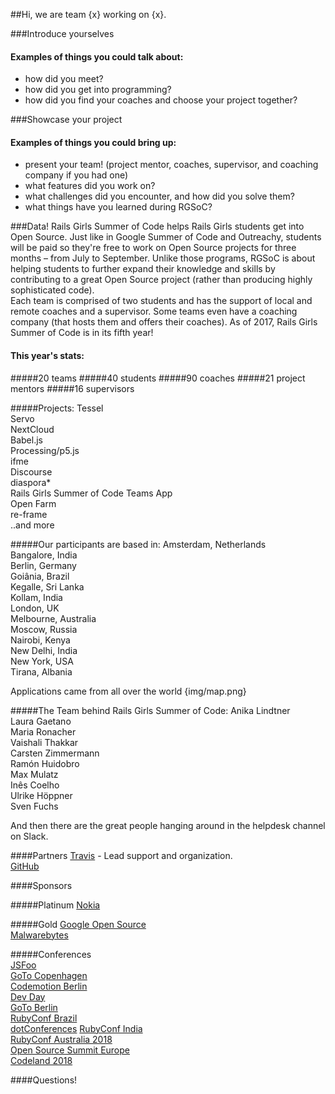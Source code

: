 ##Hi, we are team {x} working on {x}.

###Introduce yourselves

#### Examples of things you could talk about:

- how did you meet?
- how did you get into programming?
- how did you find your coaches and choose your project together?

###Showcase your project

#### Examples of things you could bring up:

- present your team! (project mentor, coaches, supervisor, and coaching company if you had one)
- what features did you work on?
- what challenges did you encounter, and how did you solve them?
- what things have you learned during RGSoC?

###Data!
Rails Girls Summer of Code helps Rails Girls students get into Open Source. Just like in Google Summer of Code and Outreachy, students will be paid so they're free to work on Open Source projects for three months – from July to September. Unlike those programs, RGSoC is about helping students to further expand their knowledge and skills by contributing to a great Open Source project (rather than producing highly sophisticated code).  
Each team is comprised of two students and has the support of local and remote coaches and a supervisor. Some teams even have a coaching company (that hosts them and offers their coaches).
As of 2017, Rails Girls Summer of Code is in its fifth year!  

#### This year's stats:
#####20 teams
#####40 students
#####90 coaches
#####21 project mentors
#####16 supervisors

#####Projects:
Tessel  
Servo  
NextCloud  
Babel.js  
Processing/p5.js  
ifme  
Discourse  
diaspora*  
Rails Girls Summer of Code Teams App  
Open Farm  
re-frame  
..and more 


#####Our participants are based in:
Amsterdam, Netherlands  
Bangalore, India  
Berlin, Germany  
Goiânia, Brazil  
Kegalle, Sri Lanka  
Kollam, India  
London, UK  
Melbourne, Australia  
Moscow, Russia  
Nairobi, Kenya  
New Delhi, India  
New York, USA  
Tirana, Albania


Applications came from all over the world {img/map.png}

#####The Team behind Rails Girls Summer of Code:
Anika Lindtner   
Laura Gaetano  
Maria Ronacher  
Vaishali Thakkar  
Carsten Zimmermann  
Ramón Huidobro  
Max Mulatz  
Inês Coelho  
Ulrike Höppner  
Sven Fuchs


And then there are the great people hanging around in the helpdesk channel on Slack.

####Partners
[Travis][1] - Lead support and organization.  
[GitHub][2]  

####Sponsors

#####Platinum
[Nokia][3]   

#####Gold
[Google Open Source][4]  
[Malwarebytes][5]  

#####Conferences  
[JSFoo][6]  
[GoTo Copenhagen][7]  
[Codemotion Berlin][8]  
[Dev Day][9]  
[GoTo Berlin][10]  
[RubyConf Brazil][11]  
[dotConferences][12]
[RubyConf India][13]  
[RubyConf Australia 2018][14]  
[Open Source Summit Europe][15]  
[Codeland 2018][16]

####Questions!


[1]: https://github.com/
[2]: https://travis-ci.org/
[3]: http://nokia.com/
[4]: https://developers.google.com/open-source/
[5]: https://www.malwarebytes.com/

[6]: https://jsfoo.in/2017/
[7]: https://gotocph.com/
[8]: http://berlin2017.codemotionworld.com/
[9]: http://www.devday.lk/
[10]: https://gotober.com/
[11]: http://eventos.locaweb.com.br/proximos-eventos/rubyconf-2017/#inscrevase?utm_campaign=Evento&utm_source=Blog&utm_medium=own&utm_content=RailGirls+
[12]: https://www.dotconferences.com/
[13]: http://rubyconfindia.org/
[14]: https://rubyconf.org.au/2018
[15]: http://events.linuxfoundation.org/events/open-source-summit-europe
[16]: http://codelandconf.com/


